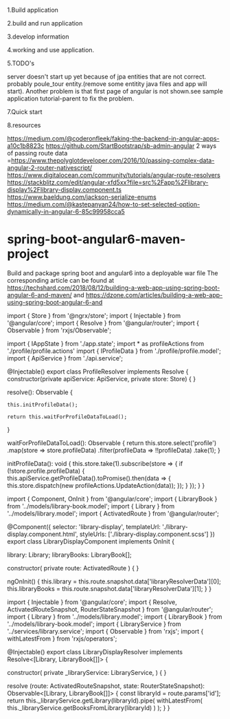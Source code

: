1.Build application


2.build and run application


3.develop information


4.working and use application.


5.TODO's

server doesn't start up yet because of jpa entities that are not correct.
probably poule_tour entity.(remove some entitity java files and app will start).
Another problem is that first page of angular is not shown.see sample application tutorial-parent to fix the problem.





7.Quick start

8.resources

https://medium.com/@coderonfleek/faking-the-backend-in-angular-apps-a10c1b8823c
https://github.com/StartBootstrap/sb-admin-angular
2 ways of passing route data =https://www.thepolyglotdeveloper.com/2016/10/passing-complex-data-angular-2-router-nativescript/
https://www.digitalocean.com/community/tutorials/angular-route-resolvers
https://stackblitz.com/edit/angular-xfd5xx?file=src%2Fapp%2Flibrary-display%2Flibrary-display.component.ts
https://www.baeldung.com/jackson-serialize-enums
https://medium.com/@kastepanyan24/how-to-set-selected-option-dynamically-in-angular-6-85c99958cca5


# spring-boot-angular6-maven-project
Build and package spring boot and angular6 into a deployable war file
The corresponding article can be found at https://techshard.com/2018/08/12/building-a-web-app-using-spring-boot-angular-6-and-maven/ and https://dzone.com/articles/building-a-web-app-using-spring-boot-angular-6-and



import { Store } from '@ngrx/store';
import { Injectable } from '@angular/core';
import { Resolve } from '@angular/router';
import { Observable } from 'rxjs/Observable';

import { IAppState } from './app.state';
import * as profileActions from './profile/profile.actions'
import { IProfileData } from './profile/profile.model';
import { ApiService } from './api.service';

@Injectable()
export class ProfileResolver implements Resolve<IProfileData> {
constructor(private apiService: ApiService, private store: Store<IAppState>) { }

resolve(): Observable<IProfileData> {

    this.initProfileData();

    return this.waitForProfileDataToLoad();
}

waitForProfileDataToLoad(): Observable<IProfileData> {
return this.store.select('profile')
.map(store => store.profileData)
.filter(profileData => !!profileData)
.take(1);
}

initProfileData(): void {
this.store.take(1).subscribe(store => {
if (!store.profile.profileData) {
this.apiService.getProfileData().toPromise().then(data => {
this.store.dispatch(new profileActions.UpdateAction(data));
});
}
});
}
}







import { Component, OnInit } from '@angular/core';
import { LibraryBook } from '../models/library-book.model';
import { Library } from '../models/library.model';
import { ActivatedRoute } from '@angular/router';

@Component({
selector: 'library-display',
templateUrl: './library-display.component.html',
styleUrls: ['./library-display.component.scss']
})
export class LibraryDisplayComponent implements OnInit {

library: Library;
libraryBooks: LibraryBook[];

constructor(
private route: ActivatedRoute
) { }

ngOnInit() {
this.library = this.route.snapshot.data['libraryResolverData'][0];
this.libraryBooks = this.route.snapshot.data['libraryResolverData'][1];
}
}



import { Injectable } from '@angular/core';
import { Resolve, ActivatedRouteSnapshot, RouterStateSnapshot } from '@angular/router';
import { Library } from '../models/library.model';
import { LibraryBook } from '../models/library-book.model';
import { LibraryService } from '../services/library.service';
import { Observable } from 'rxjs';
import { withLatestFrom } from 'rxjs/operators';

@Injectable()
export class LibraryDisplayResolver implements Resolve<[Library, LibraryBook[]]> {

constructor(
private _libraryService: LibraryService,
) { }

resolve (route: ActivatedRouteSnapshot, state: RouterStateSnapshot): Observable<[Library, LibraryBook[]]> {
const libraryId = route.params['id'];
return this._libraryService.getLibrary(libraryId).pipe(
withLatestFrom(
this._libraryService.getBooksFromLibrary(libraryId)
)
);
}
}
